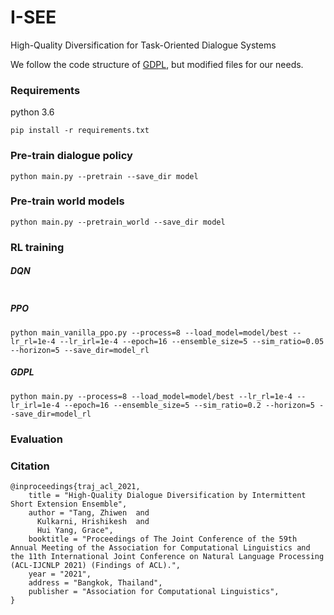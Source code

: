 # I-SEE

High-Quality Diversification for Task-Oriented Dialogue Systems

We follow the code structure of [GDPL](https://github.com/truthless11/GDPL), but modified files for our needs.

### Requirements
python 3.6
```shell
pip install -r requirements.txt
```

### Pre-train dialogue policy
```shell
python main.py --pretrain --save_dir model
```

### Pre-train world models
```shell
python main.py --pretrain_world --save_dir model
```

### RL training 
##### DQN
```shell

```

##### PPO
```shell
python main_vanilla_ppo.py --process=8 --load_model=model/best --lr_rl=1e-4 --lr_irl=1e-4 --epoch=16 --ensemble_size=5 --sim_ratio=0.05 --horizon=5 --save_dir=model_rl
```
##### GDPL
```shell
python main.py --process=8 --load_model=model/best --lr_rl=1e-4 --lr_irl=1e-4 --epoch=16 --ensemble_size=5 --sim_ratio=0.2 --horizon=5 --save_dir=model_rl
```


### Evaluation



### Citation
```
@inproceedings{traj_acl_2021,
    title = "High-Quality Dialogue Diversification by Intermittent Short Extension Ensemble",
    author = "Tang, Zhiwen  and
      Kulkarni, Hrishikesh  and
      Hui Yang, Grace",
    booktitle = "Proceedings of The Joint Conference of the 59th Annual Meeting of the Association for Computational Linguistics and the 11th International Joint Conference on Natural Language Processing (ACL-IJCNLP 2021) (Findings of ACL).",
    year = "2021",
    address = "Bangkok, Thailand",
    publisher = "Association for Computational Linguistics",
}
```